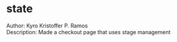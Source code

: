 # state

Author: Kyro Kristoffer P. Ramos <br>
Description: Made a checkout page that uses stage management
